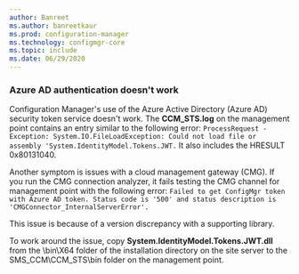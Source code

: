 ```yaml
---
author: Banreet
ms.author: banreetkaur
ms.prod: configuration-manager
ms.technology: configmgr-core
ms.topic: include
ms.date: 06/29/2020
---
```


### <a name="ki_auth"></a> Azure AD authentication doesn't work
<!--7569264-->
Configuration Manager's use of the Azure Active Directory (Azure AD) security token service doesn't work. The **CCM_STS.log** on the management point contains an entry similar to the following error: `ProcessRequest - Exception: System.IO.FileLoadException: Could not load file or assembly 'System.IdentityModel.Tokens.JWT.` It also includes the HRESULT 0x80131040.

Another symptom is issues with a cloud management gateway (CMG). If you run the CMG connection analyzer, it fails testing the CMG channel for management point with the following error: `Failed to get ConfigMgr token with Azure AD token. Status code is '500' and status description is 'CMGConnector_InternalServerError'.`

This issue is because of a version discrepancy with a supporting library.

To work around the issue, copy **System.IdentityModel.Tokens.JWT.dll** from the \bin\X64 folder of the installation directory on the site server to the SMS_CCM\CCM_STS\bin folder on the management point.
